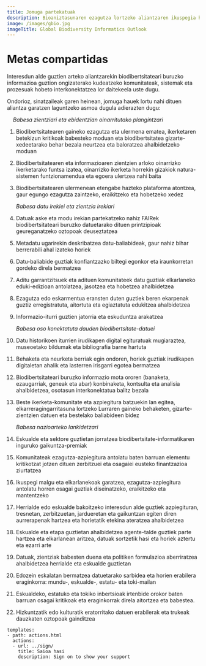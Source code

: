 ```yaml
---
title: Jomuga partekatuak
description: Bioaniztasunaren ezagutza lortzeko aliantzaren ikuspegia harpidetu
image: /images/gbio.jpg
imageTitle: Global Biodiversity Informatics Outlook
---
```


# Metas compartidas
Interesdun alde guztien arteko aliantzarekin biodibertsitateari buruzko informazioa guztion ongizaterako kudeatzeko komunitateak, sistemak eta prozesuak hobeto interkonektatzea lor daitekeela uste dugu.

Ondorioz, sinatzaileak garen heinean, jomuga hauek lortu nahi dituen aliantza garatzen laguntzeko asmoa dugula adierazten dugu:

&nbsp;&nbsp;&nbsp;&nbsp;_Babesa zientziari eta ebidentzian oinarritutako plangintzari_

1.	Biodibertsitatearen gaineko ezagutza eta ulermena ematea, ikerketaren betekizun kritikoak babesteko moduan eta biodibertsitatea gizarte-xedeetarako behar bezala neurtzea eta baloratzea ahalbidetzeko moduan
2.	Biodibertsitatearen eta informazioaren zientzien arloko oinarrizko ikerketarako funtsa izatea, oinarrizko ikerketa horrekin gizakiok natura-sistemen funtzionamendua eta egoera ulertzea nahi baita
3.	Biodibertsitatearen ulermenean etengabe hazteko plataforma atontzea, gaur egungo ezagutza zaintzeko, eraikitzeko eta hobetzeko xedez

    _Babesa datu irekiei eta zientzia irekiari_

4.	Datuak aske eta modu irekian partekatzeko nahiz FAIRek  biodibertsitateari buruzko datuetarako dituen printzipioak geureganatzeko oztopoak deuseztatzea
5.	Metadatu ugarirekin deskribatzea datu-baliabideak, gaur nahiz bihar berrerabili ahal izateko horiek
6.	Datu-baliabide guztiak konfiantzazko biltegi egonkor eta iraunkorretan gordeko direla bermatzea
7.	Aditu garrantzitsuek eta adituen komunitateek datu guztiak elkarlaneko eduki-edizioan  antolatzea, jasotzea eta hobetzea ahalbidetzea
8.	Ezagutza edo eskarmentua eransten duten guztiek beren ekarpenak guztiz erregistratuta, aitortuta eta egiaztatuta edukitzea ahalbidetzea
9.	Informazio-iturri guztien jatorria eta eskuduntza arakatzea

    _Babesa oso konektatuta dauden biodibertsitate-datuei_

10.	Datu historikoen iturrien irudikapen digital egituratuak mugiaraztea, museoetako bildumak eta bibliografia barne hartuta
11.	Behaketa eta neurketa berriak egin ondoren, horiek guztiak irudikapen digitaletan ahalik eta lasterren irisgarri egotea bermatzea
12.	Biodibertsitateari buruzko informazio mota ororen (banaketa, ezaugarriak, geneak eta abar) konbinaketa, kontsulta eta analisia ahalbidetzea, osotasun interkonektatua balitz bezala
13.	Beste ikerketa-komunitate eta azpiegitura batzuekin lan egitea, elkarreragingarritasuna lortzeko Lurraren gaineko behaketen, gizarte-zientzien datuen eta bestelako baliabideen bidez

    _Babesa nazioarteko lankidetzari_

14.	Eskualde eta sektore guztietan jorratzea biodibertsitate-informatikaren inguruko gaikuntza-premiak
15.	Komunitateak ezagutza-azpiegitura antolatu baten barruan elementu kritikotzat jotzen dituen zerbitzuei eta osagaiei eusteko finantzazioa ziurtatzea
16.	Ikuspegi malgu eta elkarlanekoak garatzea, ezagutza-azpiegitura antolatu horren osagai guztiak diseinatzeko, eraikitzeko eta mantentzeko
17.	Herrialde edo eskualde bakoitzeko interesdun alde guztiek azpiegituran, tresnetan, zerbitzuetan, jardueretan eta gaikuntzan egiten diren aurrerapenak hartzea eta horietatik etekina ateratzea ahalbidetzea
18.	Eskualde eta etapa guztietan ahalbidetzea agente-talde guztiek parte hartzea eta elkarlanean aritzea, datuak sortzetik hasi eta horiek aztertu eta ezarri arte
19.	Datuak, zientziak babesten duena eta politiken formulazioa aberriratzea ahalbidetzea herrialde eta eskualde guztietan
20.	Edozein eskalatan bermatzea datuetarako sarbidea eta horien erabilera eraginkorra: mundu-, eskualde-, estatu- eta toki-mailan
21.	Eskualdeko, estatuko eta tokiko inbertsioak irtenbide orokor baten barruan osagai kritikoak eta eraginkorrak direla aitortzea eta babestea.
22.	Hizkuntzatik edo kulturatik eratorritako datuen erabilerak eta trukeak dauzkaten oztopoak gainditzea

```styledYaml
templates:
- path: actions.html
  actions:
  - url: ../sign/
    title: Saioa hasi
    description: Sign on to show your support
```
